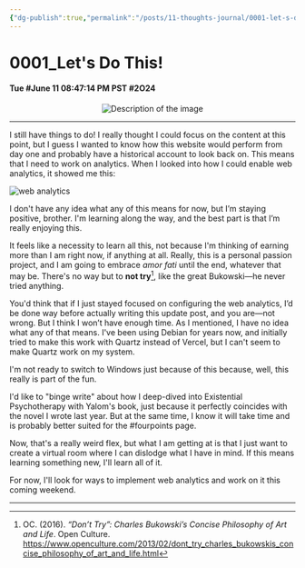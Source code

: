 ```yaml
---
{"dg-publish":true,"permalink":"/posts/11-thoughts-journal/0001-let-s-do-this/"}
---
```


# 0001_Let's Do This!
#### Tue #June 11 08:47:14 PM PST #2O24

<div style="text-align: center;">
    <img src="https://i.imgur.com/O9byR9G_d.jpg?maxwidth=520&shape=thumb&fidelity=high" alt="Description of the image" style="max-width: 100%; height: auto;">
</div>
<hr>
I still have things to do! I really thought I could focus on the content at this point, but I guess I wanted to know how this website would perform from day one and probably have a historical account to look back on. This means that I need to work on analytics. When I looked into how I could enable web analytics, it showed me this:

![web analytics](https://i.imgur.com/tuXYfb0_d.jpg?maxwidth=520&shape=thumb&fidelity=high)

I don't have any idea what any of this means for now, but I’m staying positive, brother. I'm learning along the way, and the best part is that I’m really enjoying this.

It feels like a necessity to learn all this, not because I'm thinking of earning more than I am right now, if anything at all. Really, this is a personal passion project, and I am going to embrace *amor fati* until the end, whatever that may be. There's no way but to **not try**[^1], like the great Bukowski—he never tried anything.

You'd think that if I just stayed focused on configuring the web analytics, I’d be done way before actually writing this update post, and you are—not wrong. But I think I won’t have enough time. As I mentioned, I have no idea what any of that means. I've been using Debian for years now, and initially tried to make this work with Quartz instead of Vercel, but I can't seem to make Quartz work on my system.

I'm not ready to switch to Windows just because of this because, well, this really is part of the fun.

I'd like to "binge write" about how I deep-dived into Existential Psychotherapy with Yalom's book, just because it perfectly coincides with the novel I wrote last year. But at the same time, I know it will take time and is probably better suited for the #fourpoints page.

Now, that's a really weird flex, but what I am getting at is that I just want to create a virtual room where I can dislodge what I have in mind. If this means learning something new, I'll learn all of it.

For now, I'll look for ways to implement web analytics and work on it this coming weekend.

___
  [^1]: OC. (2016). _“Don’t Try”: Charles Bukowski’s Concise Philosophy of Art and Life_. Open Culture. https://www.openculture.com/2013/02/dont_try_charles_bukowskis_concise_philosophy_of_art_and_life.html

